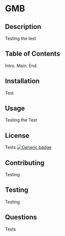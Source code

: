 # GMB
  ## Description 
 Testing the test 

  ## Table of Contents 
 Intro. Main. End. 

  ## Installation 
Test 

  ## Usage 
 Testing the Test 

  ## License 
 Tests 
[![Generic badge](https://img.shields.io/badge/Licensing-Tests-<COLOR>.svg)](https://shields.io/)
  ## Contributing 
Testing 

  ## Testing 
Testing 

  ## Questions 
Tests 


